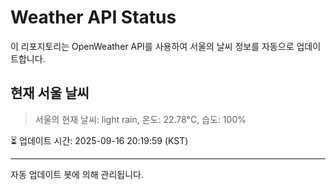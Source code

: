 
# Weather API Status

이 리포지토리는 OpenWeather API를 사용하여 서울의 날씨 정보를 자동으로 업데이트합니다.

## 현재 서울 날씨
> 서울의 현재 날씨: light rain, 온도: 22.78°C, 습도: 100%

⏳ 업데이트 시간: 2025-09-16 20:19:59 (KST)

---
자동 업데이트 봇에 의해 관리됩니다.

